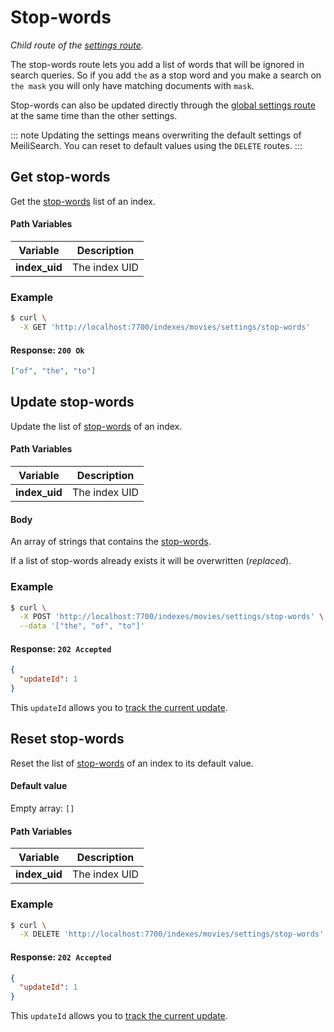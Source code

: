 # Stop-words

_Child route of the [settings route](/references/settings.md)._

The stop-words route lets you add a list of words that will be ignored in search queries. So if you add `the` as a stop word and you make a search on `the mask` you will only have matching documents with `mask`.

Stop-words can also be updated directly through the [global settings route](/references/settings.md#update-settings) at the same time than the other settings.

::: note
Updating the settings means overwriting the default settings of MeiliSearch. You can reset to default values using the `DELETE` routes.
:::

## Get stop-words

<RouteHighlighter method="GET" route="/indexes/:index_uid/settings/stop-words" />

Get the [stop-words](/guides/advanced_guides/stop_words.md) list of an index.

#### Path Variables

| Variable      | Description   |
| ------------- | ------------- |
| **index_uid** | The index UID |

### Example

```bash
$ curl \
  -X GET 'http://localhost:7700/indexes/movies/settings/stop-words'
```

#### Response: `200 Ok`

```json
["of", "the", "to"]
```

## Update stop-words

<RouteHighlighter method="POST" route="/indexes/:index_uid/settings/stop-words" />

Update the list of [stop-words](/guides/advanced_guides/stop_words.md) of an index.

#### Path Variables

| Variable      | Description   |
| ------------- | ------------- |
| **index_uid** | The index UID |

#### Body

An array of strings that contains the [stop-words](/guides/advanced_guides/stop_words.md).

If a list of stop-words already exists it will be overwritten (_replaced_).

### Example

```bash
$ curl \
  -X POST 'http://localhost:7700/indexes/movies/settings/stop-words' \
  --data '["the", "of", "to"]'
```

#### Response: `202 Accepted`

```json
{
  "updateId": 1
}
```

This `updateId` allows you to [track the current update](/references/updates.md).

## Reset stop-words

<RouteHighlighter method="DELETE" route="/indexes/:index_uid/settings/stop-words" />

Reset the list of [stop-words](/guides/advanced_guides/stop_words.md) of an index to its default value.

#### Default value

Empty array: `[]`

#### Path Variables

| Variable      | Description   |
| ------------- | ------------- |
| **index_uid** | The index UID |

### Example

```bash
$ curl \
  -X DELETE 'http://localhost:7700/indexes/movies/settings/stop-words' \
```

#### Response: `202 Accepted`

```json
{
  "updateId": 1
}
```

This `updateId` allows you to [track the current update](/references/updates.md).
